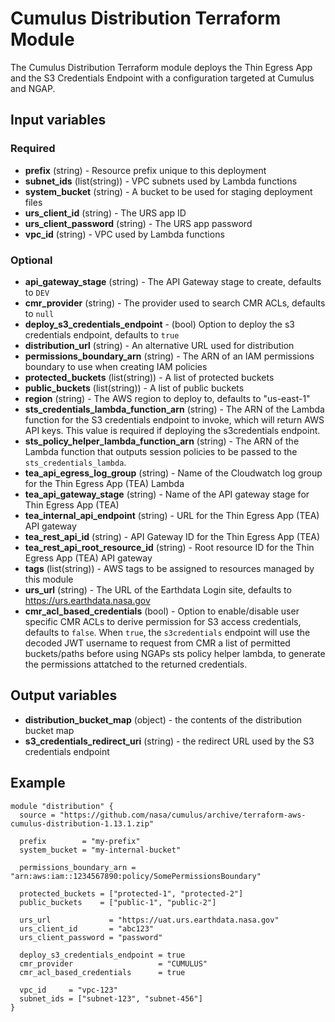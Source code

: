 # Cumulus Distribution Terraform Module

The Cumulus Distribution Terraform module deploys the Thin Egress App and the S3
Credentials Endpoint with a configuration targeted at Cumulus and NGAP.

## Input variables

### Required

- **prefix** (string) - Resource prefix unique to this deployment
- **subnet_ids** (list(string)) - VPC subnets used by Lambda functions
- **system_bucket** (string) - A bucket to be used for staging deployment files
- **urs_client_id** (string) - The URS app ID
- **urs_client_password** (string) - The URS app password
- **vpc_id** (string) - VPC used by Lambda functions

### Optional

- **api_gateway_stage** (string) - The API Gateway stage to create, defaults to `DEV`
- **cmr_provider** (string) - The provider used to search CMR ACLs, defaults to `null`
- **deploy_s3_credentials_endpoint** - (bool) Option to deploy the s3 credentials endpoint, defaults to `true`
- **distribution_url** (string) - An alternative URL used for distribution
- **permissions_boundary_arn** (string) - The ARN of an IAM permissions boundary to use when creating IAM policies
- **protected_buckets** (list(string)) - A list of protected buckets
- **public_buckets** (list(string)) - A list of public buckets
- **region** (string) - The AWS region to deploy to, defaults to "us-east-1"
- **sts_credentials_lambda_function_arn** (string) - The ARN of the Lambda
  function for the S3 credentials endpoint to invoke, which will return AWS API
  keys. This value is required if deploying the s3credentials endpoint.
- **sts_policy_helper_lambda_function_arn** (string) - The ARN of the Lambda
  function that outputs session policies to be passed to the
  `sts_credentials_lambda`.
- **tea_api_egress_log_group** (string) - Name of the Cloudwatch log group for the Thin Egress App (TEA) Lambda
- **tea_api_gateway_stage** (string) - Name of the API gateway stage for Thin Egress App (TEA)
- **tea_internal_api_endpoint** (string) - URL for the Thin Egress App (TEA) API gateway
- **tea_rest_api_id** (string) - API Gateway ID for the Thin Egress App (TEA)
- **tea_rest_api_root_resource_id** (string) - Root resource ID for the Thin Egress App (TEA) API gateway
- **tags** (list(string)) - AWS tags to be assigned to resources managed by this
  module
- **urs_url** (string) - The URL of the Earthdata Login site, defaults to
  <https://urs.earthdata.nasa.gov>
- **cmr_acl_based_credentials** (bool) - Option to enable/disable user specific
  CMR ACLs to derive permission for S3 access credentials, defaults to
  `false`. When `true`, the `s3credentials` endpoint will use the decoded JWT
  username to request from CMR a list of permitted buckets/paths before using NGAPs
  sts policy helper lambda, to generate the permissions attatched to the
  returned credentials.


## Output variables

- **distribution_bucket_map** (object) - the contents of the distribution bucket map
- **s3_credentials_redirect_uri** (string) - the redirect URL used by the S3
  credentials endpoint

## Example

```hcl
module "distribution" {
  source = "https://github.com/nasa/cumulus/archive/terraform-aws-cumulus-distribution-1.13.1.zip"

  prefix        = "my-prefix"
  system_bucket = "my-internal-bucket"

  permissions_boundary_arn = "arn:aws:iam::1234567890:policy/SomePermissionsBoundary"

  protected_buckets = ["protected-1", "protected-2"]
  public_buckets    = ["public-1", "public-2"]

  urs_url             = "https://uat.urs.earthdata.nasa.gov"
  urs_client_id       = "abc123"
  urs_client_password = "password"

  deploy_s3_credentials_endpoint = true
  cmr_provider                   = "CUMULUS"
  cmr_acl_based_credentials      = true

  vpc_id     = "vpc-123"
  subnet_ids = ["subnet-123", "subnet-456"]
}
```
